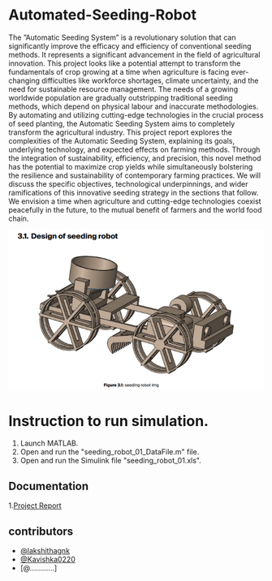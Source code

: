 # Automated-Seeding-Robot
The ”Automatic Seeding System” is a revolutionary solution that can significantly improve the efficacy and efficiency of conventional seeding methods. It represents a significant advancement in the field of agricultural innovation. This project looks like a potential attempt to transform the fundamentals of crop growing at a time when agriculture is facing ever-changing difficulties like workforce shortages, climate uncertainty, and the need for sustainable resource management.
The needs of a growing worldwide population are gradually outstripping traditional seeding methods, which depend on physical labour and inaccurate methodologies. By automating and utilizing cutting-edge technologies in the crucial process of seed planting, the Automatic Seeding System aims to completely transform the agricultural industry.
This project report explores the complexities of the Automatic Seeding System, explaining its goals, underlying technology, and expected effects on farming methods. Through the integration of sustainability, efficiency, and precision, this novel method has the potential to maximize crop yields while simultaneously bolstering the resilience and sustainability of contemporary farming practices. We will discuss the specific objectives, technological underpinnings, and wider ramifications of this innovative seeding strategy in the sections that follow. We envision a time when agriculture and cutting-edge technologies coexist peacefully in the future, to the mutual benefit of farmers and the world food chain.

![seeding robot](https://github.com/lakshithagnk/Automated-Seeding-Robot/blob/ebb9f330f738c8a6a2f521752e0796b6f3931ad5/Media/img.png)

# Instruction to run simulation.

1. Launch MATLAB.
2. Open and run the "seeding_robot_01_DataFile.m" file.
3. Open and run the Simulink file "seeding_robot_01.xls".

## Documentation

1.[Project Report](https://github.com/lakshithagnk/Automated-Seeding-Robot/blob/48214514053fb5d0d43bf8018c96057395d11a64/Media/Automated%20seeding%20robot%20report.pdf)


## contributors

- [@lakshithagnk](https://github.com/lakshithagnk)
- [@Kavishka0220](https://github.com/Kavishka0220)
- [@............]
